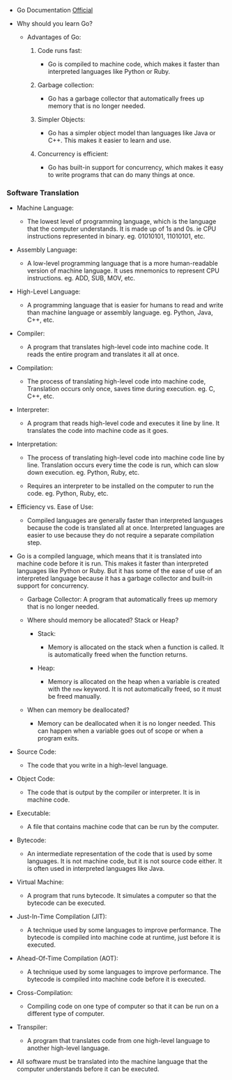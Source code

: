  - Go Documentation [Official](https://go.dev/doc/#learning)

 - Why should you learn Go? 

    -  Advantages of Go:
        
        1. Code runs fast: 
        
            - Go is compiled to machine code, which makes it faster than interpreted languages like Python or Ruby.

        2. Garbage collection: 
        
            - Go has a garbage collector that automatically frees up memory that is no longer needed.
            
        3. Simpler Objects: 
        
            - Go has a simpler object model than languages like Java or C++. This makes it easier to learn and use.

        4. Concurrency is efficient: 
        
            - Go has built-in support for concurrency, which makes it easy to write programs that can do many things at once.

### Software Translation

 - Machine Language: 
 
    - The lowest level of programming language, which is the language that the computer understands. It is made up of 1s and 0s. ie CPU instructions represented in binary. eg. 01010101, 11010101, etc.

- Assembly Language:
        
    - A low-level programming language that is a more human-readable version of machine language. It uses mnemonics to represent CPU instructions. eg. ADD, SUB, MOV, etc.

- High-Level Language:
            
    - A programming language that is easier for humans to read and write than machine language or assembly language. eg. Python, Java, C++, etc.

- Compiler: 
            
    - A program that translates high-level code into machine code. It reads the entire program and translates it all at once.

- Compilation:
            
    - The process of translating high-level code into machine code, Translation occurs only once, saves time during execution. eg. C, C++, etc.

- Interpreter:

    - A program that reads high-level code and executes it line by line. It translates the code into machine code as it goes.

- Interpretation:
    
    - The process of translating high-level code into machine code line by line. Translation occurs every time the code is run, which can slow down execution. eg. Python, Ruby, etc.

    - Requires an interpreter to be installed on the computer to run the code. eg. Python, Ruby, etc.

- Efficiency vs. Ease of Use:
    
    - Compiled languages are generally faster than interpreted languages because the code is translated all at once. Interpreted languages are easier to use because they do not require a separate compilation step.

- Go is a compiled language, which means that it is translated into machine code before it is run. This makes it faster than interpreted languages like Python or Ruby. But it has some of the ease of use of an interpreted language because it has a garbage collector and built-in support for concurrency.

    - Garbage Collector: A program that automatically frees up memory that is no longer needed.

    - Where should memory be allocated? Stack or Heap?

        - Stack: 
        
            - Memory is allocated on the stack when a function is called. It is automatically freed when the function returns.

        - Heap: 
        
            - Memory is allocated on the heap when a variable is created with the `new` keyword. It is not automatically freed, so it must be freed manually.

    - When can memory be deallocated?

        - Memory can be deallocated when it is no longer needed. This can happen when a variable goes out of scope or when a program exits.

- Source Code:
    
    - The code that you write in a high-level language.

- Object Code:
    
    - The code that is output by the compiler or interpreter. It is in machine code.

- Executable:
        
    - A file that contains machine code that can be run by the computer.

- Bytecode:
        
    - An intermediate representation of the code that is used by some languages. It is not machine code, but it is not source code either. It is often used in interpreted languages like Java.

- Virtual Machine:

    - A program that runs bytecode. It simulates a computer so that the bytecode can be executed.

- Just-In-Time Compilation (JIT):

    - A technique used by some languages to improve performance. The bytecode is compiled into machine code at runtime, just before it is executed.

- Ahead-Of-Time Compilation (AOT):
    
    - A technique used by some languages to improve performance. The bytecode is compiled into machine code before it is executed.

- Cross-Compilation:
    
    - Compiling code on one type of computer so that it can be run on a different type of computer.

- Transpiler:
        
    - A program that translates code from one high-level language to another high-level language.

- All software must be translated  into the machine language that the computer understands before it can be executed.